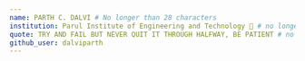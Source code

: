 ```yaml
---
name: PARTH C. DALVI # No longer than 28 characters
institution: Parul Institute of Engineering and Technology 🚩 # no longer than 58 characters
quote: TRY AND FAIL BUT NEVER QUIT IT THROUGH HALFWAY, BE PATIENT # no longer than 100 characters, avoid using quotes(") to guarantee the format remains the same.
github_user: dalviparth
---
```

